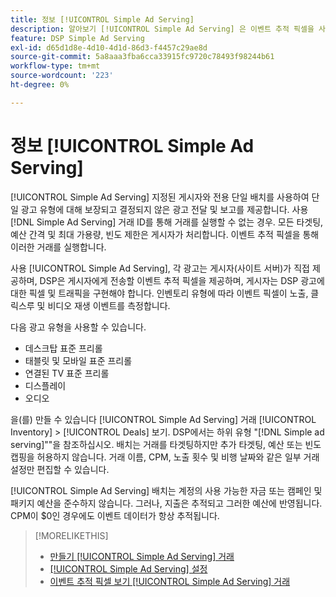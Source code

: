 ```yaml
---
title: 정보 [!UICONTROL Simple Ad Serving]
description: 알아보기 [!UICONTROL Simple Ad Serving] 은 이벤트 추적 픽셀을 사용합니다.
feature: DSP Simple Ad Serving
exl-id: d65d1d8e-4d10-4d1d-86d3-f4457c29ae8d
source-git-commit: 5a8aaa3fba6cca33915fc9720c78493f98244b61
workflow-type: tm+mt
source-wordcount: '223'
ht-degree: 0%

---
```


# 정보 [!UICONTROL Simple Ad Serving]

[!UICONTROL Simple Ad Serving] 지정된 게시자와 전용 단일 배치를 사용하여 단일 광고 유형에 대해 보장되고 결정되지 않은 광고 전달 및 보고를 제공합니다. 사용 [!DNL Simple Ad Serving] 거래 ID를 통해 거래를 실행할 수 없는 경우. 모든 타겟팅, 예산 간격 및 최대 가용량, 빈도 제한은 게시자가 처리합니다. 이벤트 추적 픽셀을 통해 이러한 거래를 실행합니다.

사용 [!UICONTROL Simple Ad Serving], 각 광고는 게시자(사이트 서버)가 직접 제공하며, DSP은 게시자에게 전송할 이벤트 추적 픽셀을 제공하며, 게시자는 DSP 광고에 대한 픽셀 및 트래픽을 구현해야 합니다. 인벤토리 유형에 따라 이벤트 픽셀이 노출, 클릭스루 및 비디오 재생 이벤트를 측정합니다.

다음 광고 유형을 사용할 수 있습니다.

* 데스크탑 표준 프리롤
* 태블릿 및 모바일 표준 프리롤
* 연결된 TV 표준 프리롤
* 디스플레이
* 오디오

을(를) 만들 수 있습니다 [!UICONTROL Simple Ad Serving] 거래 [!UICONTROL Inventory] > [!UICONTROL Deals] 보기. DSP에서는 하위 유형 &quot;[!DNL Simple ad serving]&quot;&quot;을 참조하십시오. 배치는 거래를 타겟팅하지만 추가 타겟팅, 예산 또는 빈도 캡핑을 허용하지 않습니다. 거래 이름, CPM, 노출 횟수 및 비행 날짜와 같은 일부 거래 설정만 편집할 수 있습니다.<!-- If you need multiple tracking tags for a [!UICONTROL Simple Ad Serving] deal, create a duplicate deal. -->

[!UICONTROL Simple Ad Serving] 배치는 계정의 사용 가능한 자금 또는 캠페인 및 패키지 예산을 준수하지 않습니다. 그러나, 지출은 추적되고 그러한 예산에 반영됩니다. CPM이 $0인 경우에도 이벤트 데이터가 항상 추적됩니다.

>[!MORELIKETHIS]
>
>* [만들기 [!UICONTROL Simple Ad Serving] 거래](simple-deal-create.md)
>* [[!UICONTROL Simple Ad Serving] 설정](simple-deal-settings.md)
>* [이벤트 추적 픽셀 보기 [!UICONTROL Simple Ad Serving] 거래](simple-deal-show-pixels.md)

